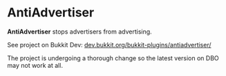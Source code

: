 AntiAdvertiser
==============

**AntiAdvertiser** stops advertisers from advertising.

See project on Bukkit Dev: [dev.bukkit.org/bukkit-plugins/antiadvertiser/](http://dev.bukkit.org/bukkit-plugins/antiadvertiser/)

The project is undergoing a thorough change so the latest version on DBO may not work at all.